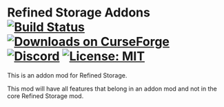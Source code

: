 # Refined Storage Addons [![Build Status](https://github.com/refinedmods/refinedstorageaddons/actions/workflows/build.yml/badge.svg?branch=develop)](https://github.com/refinedmods/refinedstorageaddons/actions/workflows/build.yml) [![Downloads on CurseForge](http://cf.way2muchnoise.eu/full_272302_downloads.svg)](http://minecraft.curseforge.com/projects/refined-storage-addons) [![Discord](https://img.shields.io/discord/342942776494653441)](https://discordapp.com/invite/VYzsydb) [![License: MIT](https://img.shields.io/badge/License-MIT-yellow.svg)](LICENSE.md)

This is an addon mod for Refined Storage.

This mod will have all features that belong in an addon mod and not in the core Refined Storage mod.
